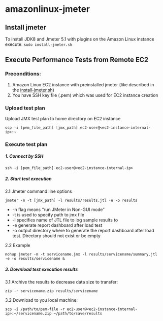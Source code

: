 # amazonlinux-jmeter

## Install jmeter

To install JDK8 and Jmeter 5.1 with plugins on the Amazon Linux instance execute: `sudo install-jmeter.sh`

## Execute Performance Tests from Remote EC2

### Preconditions:
1. Amazon Linux EC2 instance with preinstalled jmeter (like described in the [install-jmeter.sh](https://github.com/stanislav-pimenov-epam/amazonlinux-jmeter/blob/master/install-jmeter.sh))
2. You have SSH key file (.pem) which was used for EC2 instance creation

### Upload test plan

Upload JMX test plan to home directory on EC2 instance

`scp -i [pem_file_path] [jmx_path] ec2-user@<ec2-instance-internal-ip>:~` 

### Execute test plan

##### 1. Connect by SSH

`ssh -i [pem_file_path] ec2-user@<ec2-instance-internal-ip>`

##### 2. Start test execution

2.1 Jmeter command line options

`jmeter -n -t [jmx_path] -l results/results.jtl -e -o results`

* -n flag means “run JMeter in Non-GUI mode”
* -t is used to specify path to jmx file
* -l specifies name of JTL file to log sample results to
* -e generate report dashboard after load test
* -o output directory where to generate the report dashboard after load test. Directory should not exist or be empty

2.2  Example

`nohup jmeter -n -t servicename.jmx -l results/servicename/summary.jtl -e -o results/servicename &`

##### 3. Download test execution results

3.1 Archive the results to decrease data size to transfer:

`zip -r servicename.zip results/servicename`

3.2 Download to you local machine:

`scp -i /path/to/pem-file -r ec2-user@<ec2-instance-internal-ip>:~/servicename.zip ~/path/to/save/results`
